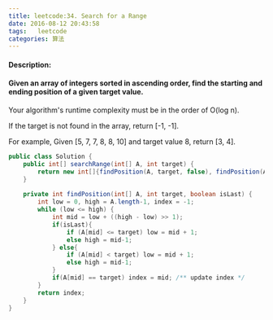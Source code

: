 ```yaml
---
title: leetcode:34. Search for a Range
date: 2016-08-12 20:43:58
tags:   leetcode
categories: 算法
---
```

#### Description:
#### Given an array of integers sorted in ascending order, find the starting and ending position of a given target value.

Your algorithm's runtime complexity must be in the order of O(log n).

If the target is not found in the array, return [-1, -1].

For example,
Given [5, 7, 7, 8, 8, 10] and target value 8,
return [3, 4].

<!-- more -->
``` java
public class Solution {
    public int[] searchRange(int[] A, int target) {
    	return new int[]{findPosition(A, target, false), findPosition(A, target, true)};
    }
    
    private int findPosition(int[] A, int target, boolean isLast) {
    	int low = 0, high = A.length-1, index = -1;
    	while (low <= high) {
    		int mid = low + ((high - low) >> 1);
    		if(isLast){
    			if (A[mid] <= target) low = mid + 1;
    			else high = mid-1;
    		} else{
    			if (A[mid] < target) low = mid + 1;
    			else high = mid-1;
    		}
    		if(A[mid] == target) index = mid; /** update index */
    	}
    	return index;
    }
}
```